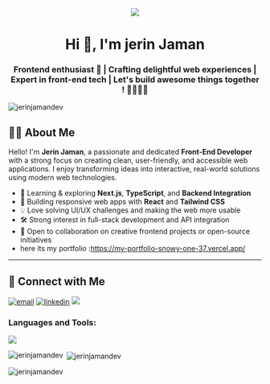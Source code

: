 
<!-- Banner -->
<p align="center">
  <img src="https://media.licdn.com/dms/image/v2/D5616AQGHe7Tvx3hxbA/profile-displaybackgroundimage-shrink_350_1400/profile-displaybackgroundimage-shrink_350_1400/0/1710690933973?e=1756339200&v=beta&t=YCBJoIa37ZPD5wBsZYVxpEfqgtbScr9rrG5QU-pyeNA" />
</p>


<h1 align="center">Hi 👋, I'm jerin Jaman</h1>
<h3 align="center">Frontend enthusiast 🚀 | Crafting delightful web experiences | Expert in front-end tech | Let's build awesome things together ! 🔧👨‍💻✨</h3>

<p align="left"> <img src="https://komarev.com/ghpvc/?username=jerinjamandev&label=Profile%20views&color=0e75b6&style=flat" alt="jerinjamandev" /> </p>

<!-- about me -->

## 🙋‍♂️ About Me

Hello! I'm **Jerin Jaman**, a passionate and dedicated **Front-End Developer** with a strong focus on creating clean, user-friendly, and accessible web applications. I enjoy transforming ideas into interactive, real-world solutions using modern web technologies.

- 🌱 Learning & exploring **Next.js**, **TypeScript**, and **Backend Integration**
- 🚀 Building responsive web apps with **React** and **Tailwind CSS**
- 💡 Love solving UI/UX challenges and making the web more usable
- 🛠️ Strong interest in full-stack development and API integration
- 🤝 Open to collaboration on creative frontend projects or open-source initiatives
- here its my portfolio :https://my-portfolio-snowy-one-37.vercel.app/

---



## 🔗 Connect with Me

<p align="left">
  <a href="jerinjaman.dev@gmail.com" target="blank"><img src="https://img.shields.io/badge/email-D14836?style=for-the-badge&logo=gmail&logoColor=white" alt="email" /></a>
  <a href="https://www.linkedin.com/in/jerin-jaman/" target="blank"><img src="https://img.shields.io/badge/linkedin-blue?style=for-the-badge&logo=linkedin&logoColor=white" alt="linkedin" /></a>
  <a href="https://www.facebook.com/nurjahanjamanjeri" target="blank"><img src="https://img.shields.io/badge/facebook-1877F2?style=for-the-badge&logo=facebook&logoColor=white"/> </a>


<h3 align="left">Languages and Tools:</h3>
<p align="left">
  <img src="https://skillicons.dev/icons?i=html,css,js,react,nextjs,tailwind,bootstrap,express,nodejs,mongodb,firebase,git,github,vite" />
</p>
<p><img align="left" src="https://github-readme-stats.vercel.app/api/top-langs?username=jerinjamandev&show_icons=true&locale=en&layout=compact" alt="jerinjamandev" /></p>

<p>&nbsp;<img align="center" src="https://github-readme-stats.vercel.app/api?username=jerinjamandev&show_icons=true&locale=en" alt="jerinjamandev" /></p>

<p><img align="center" src="https://github-readme-streak-stats.herokuapp.com/?user=jerinjamandev&" alt="jerinjamandev" /></p>



